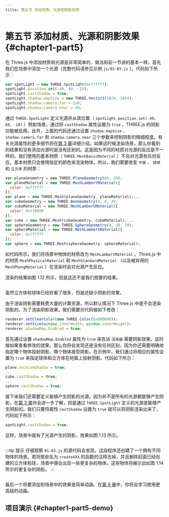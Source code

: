 ```yaml
---
title: 第五节 添加材质、光源和阴影效果
---
```

# 第五节 添加材质、光源和阴影效果 {#chapter1-part5}

在 Three.js 中添加材质和光源是非常简单的，做法和前一节讲的基本一样。首先我们在场景中添加一个光源（完整代码请参见示例 `js/03-03.js` ）。代码如下所示：

```js
var spotLight = new THREE.SpotLight(0xffffff);
spotLight.position.set(-40, 40, -15);
spotLight.castShadow = true;
spotLight.shadow.mapSize = new THREE.Vector2(1024, 1024);
spotLight.shadow.camera.far = 130;
spotLight.shadow.camera.near = 40;
```

通过 `THREE.SpotLight` 定义光源并从其位置（ `spotLight.position.set(-40，60，-10)` ）照射场景。通过将 `castShadow` 属性设置为 `true` ，THREE.js 的阴影功能被启用。此外，上面的代码还通过设置 `shadow.mapSize` 、 `shadow.camera.far` 和 `shadow.camera.near` 三个参数来控制阴影的精细程度。有关光源属性的更多细节将在[第 3 章](/docs/chapter3/)详细介绍。如果这时候渲染场景，那么你看到的结果和没有添加光源时是没有区别的。这是因为不同的材质对光源的反应是不一样的。我们使用的基本材质（ `THREE.MeshBasicMaterial` ）不会对光源有任何反应，基本材质只会使用指定的颜色来渲染物体。所以，我们需要改变 `平面` 、 `球体` 和 `立方体` 的材质：

```js
var planeGeometry = new THREE.PlaneGeometry(60, 20);
var planeMaterial = new THREE.MeshLambertMaterial({
  color: 0xffffff
});
var plane = new THREE.Mesh(planeGeometry, planeMaterial);...
var cubeGeometry = new THREE.BoxGeometry(4, 4, 4);
var cubeMaterial = new THREE.MeshLambertMaterial({
  color: 0xff0000
});
var cube = new THREE.Mesh(cubeGeometry, cubeMaterial);...
var sphereGeometry = new THREE.SphereGeometry(4, 20, 20);
var sphereMaterial = new THREE.MeshLambertMaterial({
  color: 0x7777ff
});
var sphere = new THREE.Mesh(sphereGeometry, sphereMaterial);
```

如代码所示，我们将场景中物体的材质改为 `MeshLambertMaterial` 。Three.js 中的材质 `MeshPhysicalMaterial` 和 `MeshStandardMaterial` （以及被弃用的 `MeshPhongMaterial` ）在渲染时会对光源产生反应。

渲染的结果如图 1.12 所示，但是这还不是我们想要的结果。

<Image :index="12" />

虽然立方体和球体已经好看了很多，但是还缺少阴影的效果。

由于渲染阴影需要耗费大量的计算资源，所以默认情况下 Three.js 中是不会渲染阴影的。为了渲染阴影效果，我们需要对代码做如下修改：

```js
renderer.setClearColor(new THREE.Color(0x000000));
renderer.setSize(window.innerWidth, window.innerHeight);
renderer.shadowMap.Enabled = true;
```

首先通过设置 `shadowMap.Enabled` 属性为 `true` 来告诉 `渲染器` 需要阴影效果。这时候如果查看修改的效果，那么你将会发现还是没有任何区别，因为你还需要明确地指定哪个物体投射阴影、哪个物体接受阴影。在示例中，我们通过将相应的属性设置为 `true` 来指定球体和立方体在地面上投射阴影。代码如下所示：

```js
plane.receiveShadow = true;
...
cube.castShadow = true;
...
sphere.castShadow = true;
```

接下来我们还需要定义能够产生阴影的光源。因为并不是所有的光源都能够产生阴影，在[第 3 章](/docs/chapter3/)你会进一步了解，但是通过 `THREE.SpotLight` 定义的光源是能够产生阴影的。我们只要将属性 `castShadow` 设置为 `true` 就可以将阴影渲染出来了，代码如下所示：

```js
spotLight.castShadow = true;
```

这样，场景中就有了光源产生的阴影，效果如图 1.13 所示。

<Image :index="13" />

:::tip 提示
仔细观察 `01-03.js` 的源代码会发现，这段程序还创建了一个拥有不同物体的场景。若将那些名为 `createXXX` 的函数的注释去掉，并且删除前面已经创建的立方体和球，场景中便会出现一些更复杂的物体。这些物体将展示出如图 1.14 所示的更复杂的阴影。
:::

<Image :index="14" />

最后一个将要添加到场景中的效果是简单动画。在[第 9 章](/docs/chapter9/)中，你将会学习使用更高级的动画。

## 项目演示 {#chapter1-part5-demo}

<Demo />
